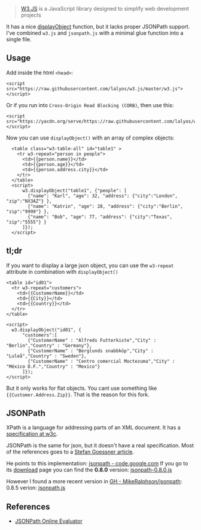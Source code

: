 > [W3.JS](https://www.w3schools.com/w3js/default.asp) is a JavaScript library designed to simplify web development projects

It has a nice [displayObject](https://www.w3schools.com/w3js/w3js_display.asp) function,
but it lacks proper JSONPath support. I've combined `w3.js` and `jsonpath.js` 
with a minimal glue function into a single file.

## Usage

Add inside the html `<head>`:
```
<script src="https://raw.githubusercontent.com/lalyos/w3.js/master/w3.js"></script>
```

Or if you run into `Cross-Origin Read Blocking (CORB)`, then use this:
```
<script src="https://yacdn.org/serve/https://raw.githubusercontent.com/lalyos/w3.js/master/w3.js"></script>
```

Now you can use `displayObject()` with an array of complex objects:
```
  <table class="w3-table-all" id="table1" >
    <tr w3-repeat="person in people">
      <td>{{person.name}}</td>
      <td>{{person.age}}</td>
      <td>{{person.address.city}}</td>
    </tr>
  </table>
  <script>    
      w3.displayObject("table1", {"people": [
        {"name": "Karl", "age": 32, "address": {"city":"London", "zip":"NX3AZ"} },
        {"name": "Katrin", "age": 28, "address": {"city":"Berlin", "zip":"9999"} },
        {"name": "Bob", "age": 77, "address": {"city":"Texas", "zip":"5555"} }
      ]});
  </script>
```
## tl;dr

If you want to display a large json object, you can use the `w3-repeat` attribute
in combination with `displayObject()`

```
<table id="id01">
  <tr w3-repeat="customers">
    <td>{{CustomerName}}</td>
    <td>{{City}}</td>
    <td>{{Country}}</td>
  </tr>
</table>

<script>
  w3.displayObject("id01", {
      "customers":[
        {"CustomerName" : "Alfreds Futterkiste","City" : "Berlin","Country" : "Germany"},
        {"CustomerName" : "Berglunds snabbköp","City" : "Luleå","Country" : "Sweden"},
        {"CustomerName" : "Centro comercial Moctezuma","City" : "México D.F.","Country" : "Mexico"}
      ]});
</script>
```

But it only works for flat objects. You cant use something like `{{Customer.Address.Zip}}`.
That is the reason for this fork.

## JSONPath

XPath is a language for addressing parts of an XML document. It has a [specification at w3c](https://www.w3.org/TR/xpath/all/).

JSONPath is the same for json, but it doesn't have a real specification. Most of the references goes to a 
[Stefan Goessner article](https://goessner.net/articles/JsonPath/).

He points to this implementation: [jsonpath - code.google.com](https://code.google.com/archive/p/jsonpath/)
If you go to its [download](https://code.google.com/archive/p/jsonpath/downloads) page you can find the **0.8.0** version: [jsonpath-0.8.0.js](https://storage.googleapis.com/google-code-archive-downloads/v2/code.google.com/jsonpath/jsonpath-0.8.0.js.txt)

However I found a more recent version in [GH - MikeRalphson/jsonpath](https://github.com/MikeRalphson/jsonpath): 0.8.5 verion: [jsonpath.js](https://raw.githubusercontent.com/MikeRalphson/jsonpath/master/src/js/jsonpath.js)


## References

- [JSONPath Online Evaluator](https://jsonpath.com/)

